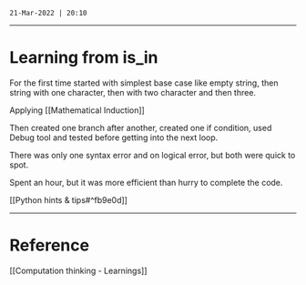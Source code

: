 `21-Mar-2022 | 20:10`


---
# Learning from is_in

For the first time started with simplest base case like empty string, then string with one character, then with two character and then three.

Applying [[Mathematical Induction]]

Then created one branch after another,  created one if condition, used Debug tool and tested before getting into the next loop.

There was only one syntax error and on logical error, but both were quick to spot.

Spent an hour, but it was more efficient than hurry to complete the code. 

[[Python hints & tips#^fb9e0d]]


---
# Reference
[[Computation thinking - Learnings]]